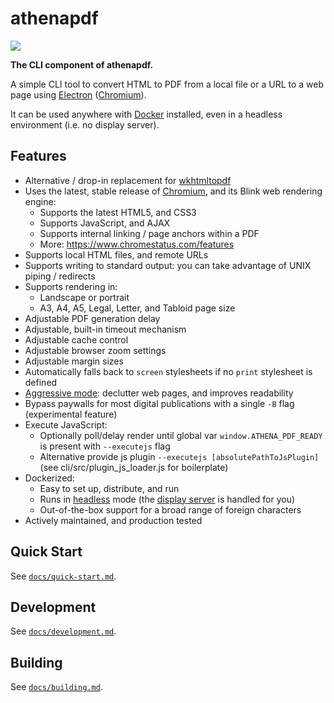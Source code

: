 # athenapdf

[![](https://badge.imagelayers.io/arachnysdocker/athenapdf:latest.svg)](https://imagelayers.io/?images=arachnysdocker/athenapdf:latest 'Get your own badge on imagelayers.io')

**The CLI component of athenapdf.**

A simple CLI tool to convert HTML to PDF from a local file or a URL to a web page using [Electron][electron] ([Chromium][chromium]).

It can be used anywhere with [Docker][docker] installed, even in a headless environment (i.e. no display server).


## Features

- Alternative / drop-in replacement for [wkhtmltopdf]
- Uses the latest, stable release of [Chromium][chromium], and its Blink web rendering engine:
    - Supports the latest HTML5, and CSS3
    - Supports JavaScript, and AJAX
    - Supports internal linking / page anchors within a PDF
    - More: https://www.chromestatus.com/features
- Supports local HTML files, and remote URLs
- Supports writing to standard output: you can take advantage of UNIX piping / redirects
- Supports rendering in:
    - Landscape or portrait
    - A3, A4, A5, Legal, Letter, and Tabloid page size
- Adjustable PDF generation delay
- Adjustable, built-in timeout mechanism
- Adjustable cache control
- Adjustable browser zoom settings
- Adjustable margin sizes
- Automatically falls back to `screen` stylesheets if no `print` stylesheet is defined
- [Aggressive mode](docs/aggressive.md): declutter web pages, and improves readability
- Bypass paywalls for most digital publications with a single `-B` flag (experimental feature)
- Execute JavaScript:
    - Optionally poll/delay render until global var `window.ATHENA_PDF_READY` is present with `--executejs` flag
    - Alternative provide js plugin `--executejs [absolutePathToJsPlugin]` (see cli/src/plugin_js_loader.js for boilerplate)
- Dockerized:
    - Easy to set up, distribute, and run
    - Runs in [headless] mode (the [display server][xvfb] is handled for you)
    - Out-of-the-box support for a broad range of foreign characters
- Actively maintained, and production tested


## Quick Start

See [`docs/quick-start.md`](docs/quick-start.md).


## Development

See [`docs/development.md`](docs/development.md).


## Building

See [`docs/building.md`](docs/building.md).



[docker]: https://www.docker.com/
[electron]: http://electron.atom.io/
[chromium]: https://www.chromium.org/
[wkhtmltopdf]: http://wkhtmltopdf.org/
[headless]: http://internetofthingsagenda.techtarget.com/definition/headless-system
[xvfb]: https://en.wikipedia.org/wiki/Xvfb
